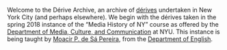 ---
---

Welcome to the Dérive Archive, an archive of
[dérives](http://www.cddc.vt.edu/sionline/si/theory.html) undertaken in New
York City (and perhaps elsewhere). We begin with the dérives taken in the
spring 2018 instance of the “Media History of NY” course as offered by the
[Department of Media, Culture, and
Communication](http://steinhardt.nyu.edu/mcc/) at NYU. This instance is being
taught by [Moacir P. de Sá Pereira](http://moacir.com), from the [Department
of English](http://as.nyu.edu/english.html). 
